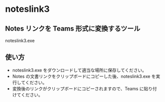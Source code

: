 # noteslink3

## Notes リンクを Teams 形式に変換するツール

noteslink3.exe

## 使い方
  * noteslink3.exe をダウンロードして適当な場所に保存してください。
  * Notes の文書リンクをクリップボードにコピーした後、noteslink3.exe を実行してください。
  * 変換後のリンクがクリップボードにコピーされますので、Teams に貼り付けてください。

